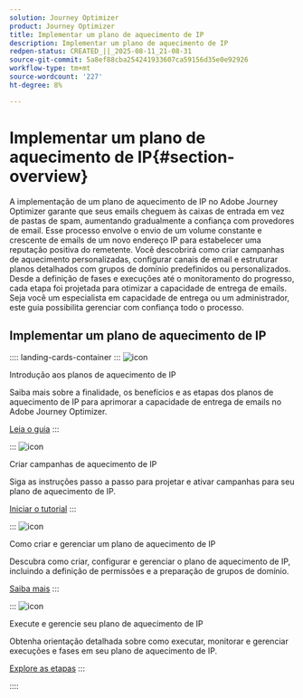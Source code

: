 ```yaml
---
solution: Journey Optimizer
product: Journey Optimizer
title: Implementar um plano de aquecimento de IP
description: Implementar um plano de aquecimento de IP
redpen-status: CREATED_||_2025-08-11_21-08-31
source-git-commit: 5a8ef88cba254241933607ca59156d35e0e92926
workflow-type: tm+mt
source-wordcount: '227'
ht-degree: 8%

---
```



# Implementar um plano de aquecimento de IP{#section-overview}

A implementação de um plano de aquecimento de IP no Adobe Journey Optimizer garante que seus emails cheguem às caixas de entrada em vez de pastas de spam, aumentando gradualmente a confiança com provedores de email. Esse processo envolve o envio de um volume constante e crescente de emails de um novo endereço IP para estabelecer uma reputação positiva do remetente. Você descobrirá como criar campanhas de aquecimento personalizadas, configurar canais de email e estruturar planos detalhados com grupos de domínio predefinidos ou personalizados. Desde a definição de fases e execuções até o monitoramento do progresso, cada etapa foi projetada para otimizar a capacidade de entrega de emails. Seja você um especialista em capacidade de entrega ou um administrador, este guia possibilita gerenciar com confiança todo o processo.

## Implementar um plano de aquecimento de IP

:::: landing-cards-container
:::
![icon](https://cdn.experienceleague.adobe.com/icons/book.svg)

Introdução aos planos de aquecimento de IP

Saiba mais sobre a finalidade, os benefícios e as etapas dos planos de aquecimento de IP para aprimorar a capacidade de entrega de emails no Adobe Journey Optimizer.

[Leia o guia](../using/configuration/ip-warmup-gs.md)
:::

:::
![icon](https://cdn.experienceleague.adobe.com/icons/circle-play.svg)

Criar campanhas de aquecimento de IP

Siga as instruções passo a passo para projetar e ativar campanhas para seu plano de aquecimento de IP.

[Iniciar o tutorial](../using/configuration/ip-warmup-campaign.md)
:::

:::
![icon](https://cdn.experienceleague.adobe.com/icons/gear.svg)

Como criar e gerenciar um plano de aquecimento de IP

Descubra como criar, configurar e gerenciar o plano de aquecimento de IP, incluindo a definição de permissões e a preparação de grupos de domínio.

[Saiba mais](../using/configuration/ip-warmup-plan.md)
:::

:::
![icon](https://cdn.experienceleague.adobe.com/icons/list-check.svg)

Execute e gerencie seu plano de aquecimento de IP

Obtenha orientação detalhada sobre como executar, monitorar e gerenciar execuções e fases em seu plano de aquecimento de IP.

[Explore as etapas](../using/configuration/ip-warmup-execution.md)
:::

::::
